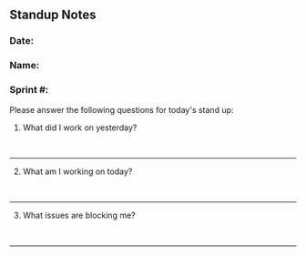 ## Standup Notes
### Date:
### Name:
### Sprint #:

Please answer the following questions for today's stand up:

1. What did I work on yesterday?
<br>

----

2. What am I working on today?
<br>

----

3. What issues are blocking me?
<br>

----
